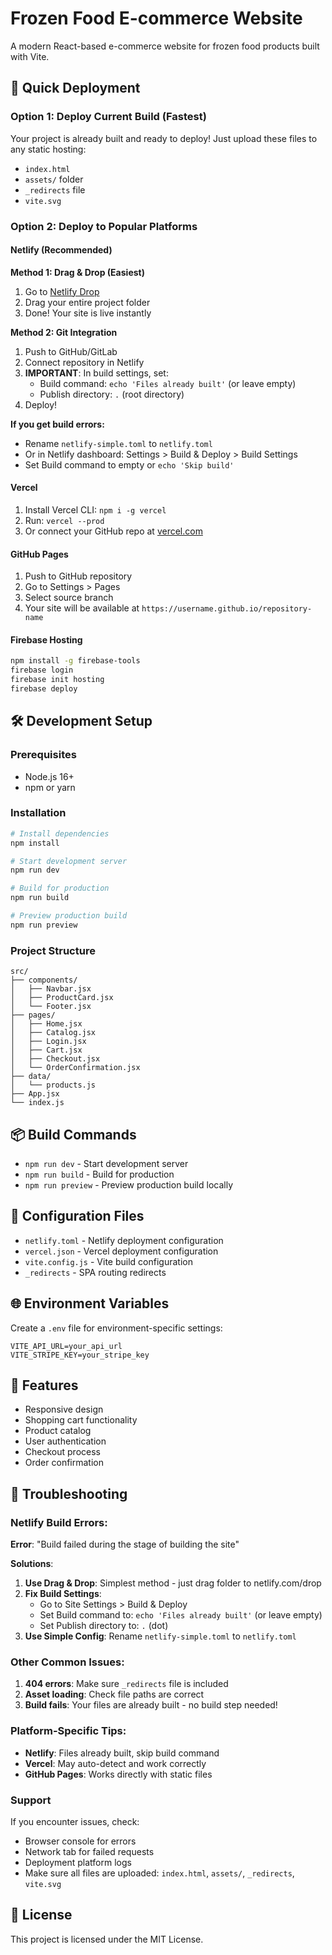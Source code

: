 # Frozen Food E-commerce Website

A modern React-based e-commerce website for frozen food products built with Vite.

## 🚀 Quick Deployment

### Option 1: Deploy Current Build (Fastest)
Your project is already built and ready to deploy! Just upload these files to any static hosting:

- `index.html`
- `assets/` folder
- `_redirects` file
- `vite.svg`

### Option 2: Deploy to Popular Platforms

#### Netlify (Recommended)

**Method 1: Drag & Drop (Easiest)**
1. Go to [Netlify Drop](https://app.netlify.com/drop)
2. Drag your entire project folder
3. Done! Your site is live instantly

**Method 2: Git Integration**
1. Push to GitHub/GitLab
2. Connect repository in Netlify
3. **IMPORTANT**: In build settings, set:
   - Build command: `echo 'Files already built'` (or leave empty)
   - Publish directory: `.` (root directory)
4. Deploy!

**If you get build errors:**
- Rename `netlify-simple.toml` to `netlify.toml`
- Or in Netlify dashboard: Settings > Build & Deploy > Build Settings
- Set Build command to empty or `echo 'Skip build'`

#### Vercel
1. Install Vercel CLI: `npm i -g vercel`
2. Run: `vercel --prod`
3. Or connect your GitHub repo at [vercel.com](https://vercel.com)

#### GitHub Pages
1. Push to GitHub repository
2. Go to Settings > Pages
3. Select source branch
4. Your site will be available at `https://username.github.io/repository-name`

#### Firebase Hosting
```bash
npm install -g firebase-tools
firebase login
firebase init hosting
firebase deploy
```

## 🛠️ Development Setup

### Prerequisites
- Node.js 16+ 
- npm or yarn

### Installation
```bash
# Install dependencies
npm install

# Start development server
npm run dev

# Build for production
npm run build

# Preview production build
npm run preview
```

### Project Structure
```
src/
├── components/
│   ├── Navbar.jsx
│   ├── ProductCard.jsx
│   └── Footer.jsx
├── pages/
│   ├── Home.jsx
│   ├── Catalog.jsx
│   ├── Login.jsx
│   ├── Cart.jsx
│   ├── Checkout.jsx
│   └── OrderConfirmation.jsx
├── data/
│   └── products.js
├── App.jsx
└── index.js
```

## 📦 Build Commands

- `npm run dev` - Start development server
- `npm run build` - Build for production
- `npm run preview` - Preview production build locally

## 🔧 Configuration Files

- `netlify.toml` - Netlify deployment configuration
- `vercel.json` - Vercel deployment configuration  
- `vite.config.js` - Vite build configuration
- `_redirects` - SPA routing redirects

## 🌐 Environment Variables

Create a `.env` file for environment-specific settings:
```
VITE_API_URL=your_api_url
VITE_STRIPE_KEY=your_stripe_key
```

## 📱 Features

- Responsive design
- Shopping cart functionality
- Product catalog
- User authentication
- Checkout process
- Order confirmation

## 🚨 Troubleshooting

### Netlify Build Errors:
**Error**: "Build failed during the stage of building the site"

**Solutions**:
1. **Use Drag & Drop**: Simplest method - just drag folder to netlify.com/drop
2. **Fix Build Settings**:
   - Go to Site Settings > Build & Deploy
   - Set Build command to: `echo 'Files already built'` (or leave empty)
   - Set Publish directory to: `.` (dot)
3. **Use Simple Config**: Rename `netlify-simple.toml` to `netlify.toml`

### Other Common Issues:
1. **404 errors**: Make sure `_redirects` file is included
2. **Asset loading**: Check file paths are correct
3. **Build fails**: Your files are already built - no build step needed!

### Platform-Specific Tips:
- **Netlify**: Files already built, skip build command
- **Vercel**: May auto-detect and work correctly
- **GitHub Pages**: Works directly with static files

### Support
If you encounter issues, check:
- Browser console for errors
- Network tab for failed requests
- Deployment platform logs
- Make sure all files are uploaded: `index.html`, `assets/`, `_redirects`, `vite.svg`

## 📄 License

This project is licensed under the MIT License.

